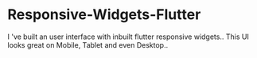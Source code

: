 # Responsive-Widgets-Flutter
I 've built an  user interface with inbuilt flutter responsive widgets.. This UI looks great on Mobile, Tablet and even Desktop.. 
